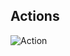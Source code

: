 ## Actions
![Action](https://previews.123rf.com/images/pedrolieb/pedrolieb1210/pedrolieb121000023/16084899-Clap-film-of-cinema-action-genre-clapperboard-text-illustration--Stock-Illustration.jpg)
